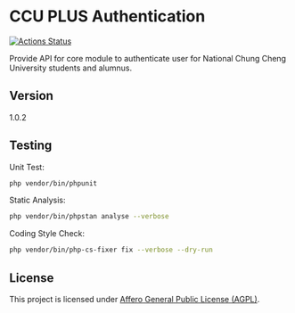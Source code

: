 # CCU PLUS Authentication

[![Actions Status](https://github.com/ccu-plus/authentication/workflows/Unit%20Test/badge.svg)](https://github.com/ccu-plus/authentication/actions)

Provide API for core module to authenticate user for National Chung Cheng University students and alumnus.

## Version

1.0.2

## Testing

Unit Test:
```bash
php vendor/bin/phpunit
```

Static Analysis:
```bash
php vendor/bin/phpstan analyse --verbose
```

Coding Style Check:
```bash
php vendor/bin/php-cs-fixer fix --verbose --dry-run
```

## License

This project is licensed under [Affero General Public License (AGPL)](LICENSE.md).
